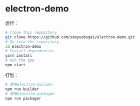 # electron-demo

运行：
```bash
# Clone this repository
git clone https://github.com/sanyuebugai/electron-demo.git
# Go into the repository
cd electron-demo
# Install dependencies
yarn install
# Run the app
npm start
```
打包：
```bash
# 使用electron-builder
npm run builder
# 使用electron-packager
npm run packager
```


